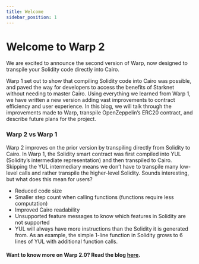 ```yaml
---
title: Welcome
sidebar_position: 1
---
```


# Welcome to Warp 2

We are excited to announce the second version of Warp, now designed to transpile your Solidity code directly into Cairo.

Warp 1 set out to show that compiling Solidity code into Cairo was possible, and paved the way for developers to access the benefits of Starknet without needing to master Cairo. Using everything we learned from Warp 1, we have written a new version adding vast improvements to contract efficiency and user experience. In this blog, we will talk through the improvements made to Warp, transpile OpenZeppelin’s ERC20 contract, and describe future plans for the project.

### Warp 2 vs Warp 1

Warp 2 improves on the prior version by transpiling directly from Solidity to Cairo. In Warp 1, the Solidity smart contract was first compiled into YUL (Solidity’s intermediate representation) and then transpiled to Cairo. Skipping the YUL intermediary means we don’t have to transpile many low-level calls and rather transpile the higher-level Solidity. Sounds interesting, but what does this mean for users?

- Reduced code size
- Smaller step count when calling functions (functions require less computation)
- Improved Cairo readability
- Unsupported feature messages to know which features in Solidity are not supported
- YUL will always have more instructions than the Solidity it is generated from. As an example, the simple 1-line function in Solidity grows to 6 lines of YUL with additional function calls.

#### Want to know more on Warp 2.0? Read the blog [here](https://medium.com/nethermind-eth/warp-2-0-transpiling-directly-from-solidity-to-cairo-9bf41a6d26ee).
